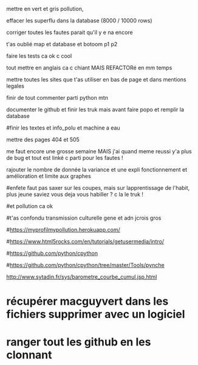mettre en vert et gris pollution,

effacer les superflu dans la database (8000 / 10000 rows)

corriger toutes les fautes parait qu'il y e na encore

t'as oublié map et database et botoom p1 p2

faire les tests ca ok c cool

tout mettre en anglais ca c chiant MAIS REFACTORé en mm temps

mettre toutes les sites que t'as utiliser en bas de page et dans mentions legales

finir de tout commenter parti python mtn

documenter le github et finir les truk mais avant faire popo et remplir la database

#finir les textes et info_polu et machine a eau

mettre des pages 404 et 505

me faut encore une grosse semaine MAIS j'ai quand meme reussi y'a plus de bug et tout est linké c parti pour les fautes !

rajouter le nombre de donnée la variance et une expli fonctionnement et amélioration et limite aux graphes


#enfete faut pas saxer sur les coupes, mais sur lapprentissage de l'habit, plus jeune saviez vous deja vous habiller ? c la le truk !

#et pollution ca ok

#t'as confondu transmission culturelle gene et adn jcrois gros

#https://myprofilmypollution.herokuapp.com/

#https://www.html5rocks.com/en/tutorials/getusermedia/intro/

#https://github.com/python/cpython

#https://github.com/python/cpython/tree/master/Tools/pynche

 http://www.sytadin.fr/sys/barometre_courbe_cumul.jsp.html


# récupérer macguyvert dans les fichiers supprimer avec un logiciel 

# ranger tout les github en les clonnant

